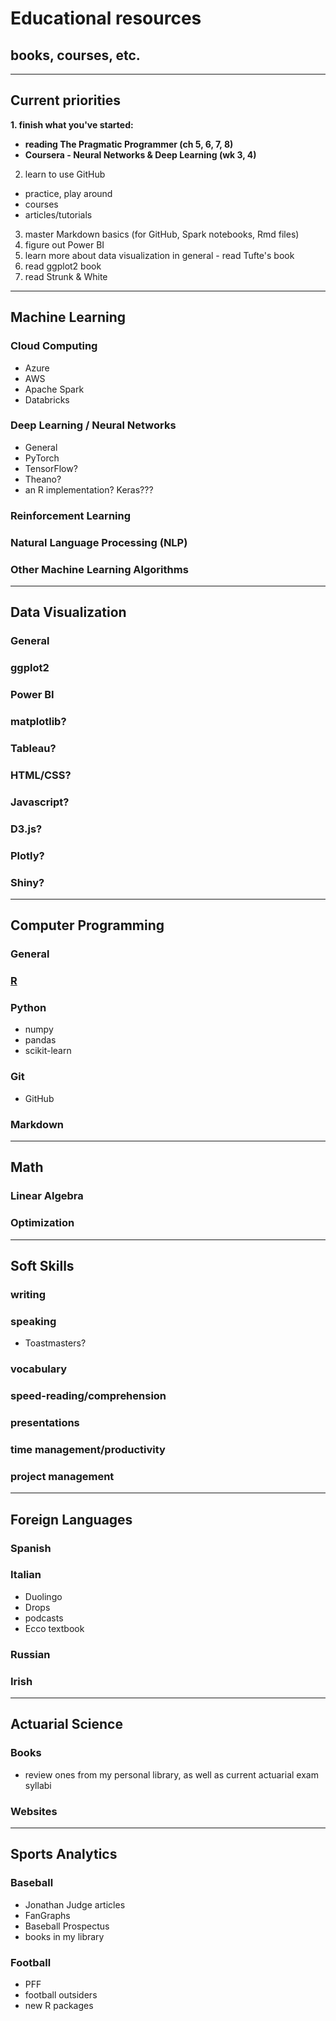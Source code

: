 # Educational resources
## books, courses, etc.

---

## Current priorities
**1. finish what you've started:**
  - **reading The Pragmatic Programmer (ch 5, 6, 7, 8)**
  - **Coursera - Neural Networks & Deep Learning (wk 3, 4)**
2. learn to use GitHub
  - practice, play around
  - courses
  - articles/tutorials
3. master Markdown basics (for GitHub, Spark notebooks, Rmd files)
4. figure out Power BI
5. learn more about data visualization in general - read Tufte's book
6. read ggplot2 book
7. read Strunk & White

---

## Machine Learning
### Cloud Computing
- Azure
- AWS
- Apache Spark
- Databricks
### Deep Learning / Neural Networks
- General
- PyTorch
- TensorFlow?
- Theano?
- an R implementation? Keras???
### Reinforcement Learning
### Natural Language Processing (NLP)
### Other Machine Learning Algorithms

---

## Data Visualization
### General
### ggplot2
### Power BI
### matplotlib?
### Tableau?
### HTML/CSS?
### Javascript?
### D3.js?
### Plotly?
### Shiny?


---

## Computer Programming
### General
### [R](https://github.com/adilw893/education/tree/main/R)
### Python
- numpy
- pandas
- scikit-learn
### Git
- GitHub
### Markdown

---

## Math
### Linear Algebra
### Optimization

---

## Soft Skills
### writing
### speaking
- Toastmasters?
### vocabulary
### speed-reading/comprehension
### presentations
### time management/productivity
### project management

---

## Foreign Languages
### Spanish
### Italian
- Duolingo
- Drops
- podcasts
- Ecco textbook
### Russian
### Irish

---

## Actuarial Science
### Books
- review ones from my personal library, as well as current actuarial exam syllabi
### Websites

---

## Sports Analytics
### Baseball
- Jonathan Judge articles
- FanGraphs
- Baseball Prospectus
- books in my library

### Football
- PFF
- football outsiders
- new R packages
